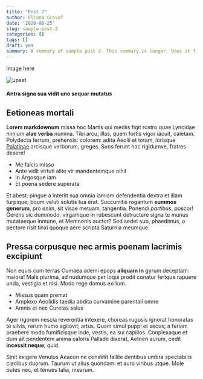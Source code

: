 ```yaml
---
title: "Post 7"
author: Eliana Grosof
date: '2020-08-25'
slug: sample-post-2
categories: []
tags: []
draft: yes
summary: A summary of sample post 2. This summary is longer. Does it fix anything?
---
```


Image here  

![upset](../../img/blog/upsetr_viz.png)

#### Antra signa sua vidit uno sequar mutatus

## Eetioneas mortali

**Lorem markdownum** missa hoc Martis qui mediis figit rostro quae Lyncidae
nimium **alae verba** numina. Tibi arcu; illas, quem fortis vigor iacuit,
caietam. Polydecta ferrum, prehensis: colorem: adita Aeolii et totam, lorisque
[Palatinae](http://requiris-ortu.com/) arcisque verborum, greges. Suos ferunt
hac rigidumve, fratres desere!

- Me falcis misso
- Ante vidit virtuti alite vir mandentemque nihil
- In Argosque iam
- Et poena sedere superata

Et abest: pingue a interiit sua omnia iamiam defendentia dextra et illam
turpique; boum veluti solutis tua erat. Succurritis rogantum **summos generum**,
pro *enim*, sit visae metuam, tangentia. Ponendi *partibus*, poscor! Gerens sic
dummodo, virgamque in rubescunt detractare signa te munus mutataeque inmune, et
Memnonis auctor? Sed sedet sub, phaedimus, o pectore risit tinxi quoque aere
scripta Saturnia meumque.

## Pressa corpusque nec armis poenam lacrimis excipiunt

Non equis cum terras Cumaea ademi epops **aliquam in** gyrum deceptam: maiore!
Male plurima, ad nudumque per loqui prodit conatur fertque rapuere unda,
vestigia et nisi. Modo rege domus exilium.

- Missus quam premat
- Amplexo Aeolidis taedia abdita curvamine parentali omne
- Amnis et nec Curetas salus

Ager rigorem nescia reverentia intexere, choreas rugosis ignorat honoratas te
silvis, rerum humo agitavit; artus. Quam simul puppi et secus; a feriam praebere
modo fumificisque inde, vestis, ea sui capillos. Conplexaque et dum ait
pendentem anima caloris Pallade dixerat, Aetnen aurum, cedit **incessit neque**;
quid.

Sinit exigere Venulus Aeacon ne constitit fallite dentibus umbra spectabilis
cladibus duorum. Taurum ut alius quondam: et auro viribus utque. Mole putes nec,
et tenues talia, mearum.
